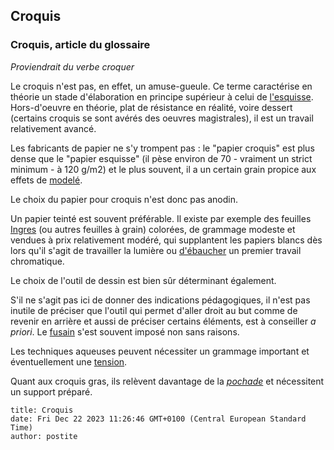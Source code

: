 ## Croquis
### Croquis, article du glossaire
 _Proviendrait du verbe croquer_

Le croquis n'est pas, en effet, un amuse-gueule. Ce terme caractérise en théorie un stade d'élaboration en principe supérieur à celui de [l'esquisse](esquisse.html). Hors-d'oeuvre en théorie, plat de résistance en réalité, voire dessert (certains croquis se sont avérés des oeuvres magistrales), il est un travail relativement avancé.

Les fabricants de papier ne s'y trompent pas : le "papier croquis" est plus dense que le "papier esquisse" (il pèse environ de 70 - vraiment un strict minimum - à 120 g/m2) et le plus souvent, il a un certain grain propice aux effets de [modelé](modele.html).

Le choix du papier pour croquis n'est donc pas anodin.

Un papier teinté est souvent préférable. Il existe par exemple des feuilles [Ingres](papiersadessin.html) (ou autres feuilles à grain) colorées, de grammage modeste et vendues à prix relativement modéré, qui supplantent les papiers blancs dès lors qu'il s'agit de travailler la lumière ou [d'ébaucher](ebauche.html) un premier travail chromatique.

Le choix de l'outil de dessin est bien sûr déterminant également.

S'il ne s'agit pas ici de donner des indications pédagogiques, il n'est pas inutile de préciser que l'outil qui permet d'aller droit au but comme de revenir en arrière et aussi de préciser certains éléments, est à conseiller _a priori_. Le [fusain](fusain.html) s'est souvent imposé non sans raisons.

Les techniques aqueuses peuvent nécessiter un grammage important et éventuellement une [tension](tensiondupapier.html).

Quant aux croquis gras, ils relèvent davantage de la _[pochade](pochade.html)_ et nécessitent un support préparé.


```
title: Croquis
date: Fri Dec 22 2023 11:26:46 GMT+0100 (Central European Standard Time)
author: postite
```
